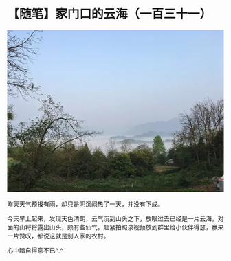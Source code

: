 # 【随笔】家门口的云海（一百三十一）

![云海](yunhai.webp)

昨天天气预报有雨，却只是阴沉闷热了一天，并没有下成。

今天早上起来，发现天色清朗，云气沉到山头之下，放眼过去已经是一片云海，对面的山将将露出山头，颇有些仙气。赶紧拍照录视频放到群里给小伙伴得瑟，赢来一片赞叹，都说这就是别人家的农村。

心中暗自得意不已^_^